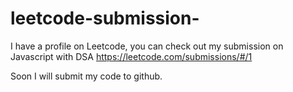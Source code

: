 # leetcode-submission-

I have a profile on Leetcode, you can check out my submission on Javascript with DSA
https://leetcode.com/submissions/#/1

Soon I will submit my code to github.

